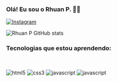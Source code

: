 ### Olá! Eu sou o Rhuan P. 🖐🏻

[![Instagram](https://img.shields.io/badge/Instagram-E4405F?style=for-the-badge&logo=instagram&logoColor=white)](https://www.instagram.com/rh_rozzy/)

![Rhuan P GitHub stats](https://github-readme-stats.vercel.app/api?username=rhrozzy&show_icons=true&theme=dracula)

### Tecnologias que estou aprendendo:

<div style="display: inline_block"><br/>

<img align="center" alt="html5" src="https://img.shields.io/badge/HTML5-E34F26?style=for-the-badge&logo=html5&logoColor=white"/> <img align="center" alt="css3" src="https://img.shields.io/badge/CSS3-1572B6?style=for-the-badge&logo=css3&logoColor=white"/> <img align="center" alt="javascript" src="https://img.shields.io/badge/JavaScript-F7DF1E?style=for-the-badge&logo=javascript&logoColor=black"/>  <img align="center" alt="javascript" src="https://img.shields.io/badge/Python-3776AB?style=for-the-badge&logo=python&logoColor=white"/>
</div>
